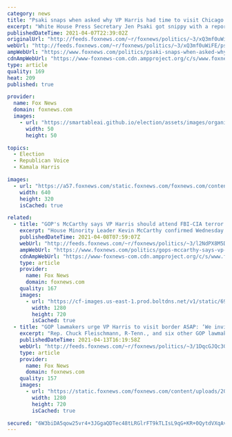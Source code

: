 ```yaml
---
category: news
title: "Psaki snaps when asked why VP Harris had time to visit Chicago bakery but not border, 'she got a snack'"
excerpt: "White House Press Secretary Jen Psaki got snippy with a reporter on Wednesday who questioned why Vice President Kamala Harris had time to visit a Chicago bakery amid the lingering border crisis she has been tasked to deal with."
publishedDateTime: 2021-04-07T22:39:02Z
originalUrl: "http://feeds.foxnews.com/~r/foxnews/politics/~3/xQ3mf0uWiFE/psaki-snaps-when-asked-why-vp-harris-had-time-to-visit-chicago-bakery-but-not-border-she-got-a-snack"
webUrl: "http://feeds.foxnews.com/~r/foxnews/politics/~3/xQ3mf0uWiFE/psaki-snaps-when-asked-why-vp-harris-had-time-to-visit-chicago-bakery-but-not-border-she-got-a-snack"
ampWebUrl: "https://www.foxnews.com/politics/psaki-snaps-when-asked-why-vp-harris-had-time-to-visit-chicago-bakery-but-not-border-she-got-a-snack.amp"
cdnAmpWebUrl: "https://www-foxnews-com.cdn.ampproject.org/c/s/www.foxnews.com/politics/psaki-snaps-when-asked-why-vp-harris-had-time-to-visit-chicago-bakery-but-not-border-she-got-a-snack.amp"
type: article
quality: 169
heat: 209
published: true

provider:
  name: Fox News
  domain: foxnews.com
  images:
    - url: "https://smartableai.github.io/election/assets/images/organizations/foxnews.com-50x50.jpg"
      width: 50
      height: 50

topics:
  - Election
  - Republican Voice
  - Kamala Harris

images:
  - url: "https://a57.foxnews.com/static.foxnews.com/foxnews.com/content/uploads/2021/04/640/320/943a11fb-AP21096752997903.jpg?ve=1&tl=1"
    width: 640
    height: 320
    isCached: true

related:
  - title: "GOP's McCarthy says VP Harris should attend FBI-CIA terror briefing: 'I know she hasn't been to the border'"
    excerpt: "House Minority Leader Kevin McCarthy confirmed Wednesday he has requested a classified briefing from the FBI and CIA over two Yemeni men on the FBI’s terror watch list who were allegedly caught crossing the U.S.-Mexico border two months apart this year.   "
    publishedDateTime: 2021-04-08T07:59:07Z
    webUrl: "http://feeds.foxnews.com/~r/foxnews/politics/~3/l2NdPX8M5DY/gops-mccarthy-says-vp-harris-should-attend-fbi-cia-terror-briefing-i-know-she-hasnt-been-to-the-border"
    ampWebUrl: "https://www.foxnews.com/politics/gops-mccarthy-says-vp-harris-should-attend-fbi-cia-terror-briefing-i-know-she-hasnt-been-to-the-border.amp"
    cdnAmpWebUrl: "https://www-foxnews-com.cdn.ampproject.org/c/s/www.foxnews.com/politics/gops-mccarthy-says-vp-harris-should-attend-fbi-cia-terror-briefing-i-know-she-hasnt-been-to-the-border.amp"
    type: article
    provider:
      name: Fox News
      domain: foxnews.com
    quality: 167
    images:
      - url: "https://cf-images.us-east-1.prod.boltdns.net/v1/static/694940094001/25765ca5-95d1-44bd-828f-9e689aac6cea/b5b7fab8-d56e-482d-97e5-1316f522bb1c/1280x720/match/image.jpg"
        width: 1280
        height: 720
        isCached: true
  - title: "GOP lawmakers urge VP Harris to visit border ASAP: ‘We invite you to make the journey’"
    excerpt: "Rep. Chuck Fleischmann, R-Tenn., and six other GOP lawmakers are urging Vice President Kamala Harris to visit the U.S.-Mexico border as soon as possible."
    publishedDateTime: 2021-04-13T16:19:58Z
    webUrl: "http://feeds.foxnews.com/~r/foxnews/politics/~3/1DqcGJQc3GA/gop-lawmakers-vp-harris-visit-border"
    type: article
    provider:
      name: Fox News
      domain: foxnews.com
    quality: 157
    images:
      - url: "https://static.foxnews.com/foxnews.com/content/uploads/2021/04/Chuck-Fleischmann-Kamala-Harris.jpg"
        width: 1280
        height: 720
        isCached: true

secured: "6W3biDA5qow25vr4+3JGgaQDTec48tLRGlrFT9kTLIsL9qG+KR+0QytdVXqAv/oVkHj3M8hdCOh8TVyJjA2U0A5dYarE9/lvYBspNkbQHPnErqIGlPbo9AM7fKCvE3EULwBri1PxyS1IXgB6OSUjA2PY5idA6DonUd/6GnhYWGxED7A2oLhcZi6T0do+gWp3zb1rYxiexXvS/TRy3GLHO1nZPZ5GzCRVG9Rb4W84oO30AoBZ7zhzzdh8W4eaCR9HrsNyE5DvVvI7avb/phybtYq+RJtpJMtvm0ol/HV1KMBPe2s+SSrmF4GCHk6MfT07f62VBbBumfI9nNpGj+iATth4nObH6hNUbEnqeZh+ftQ=;4tTHzjLxCrcymu+mXugTzw=="
---
```


